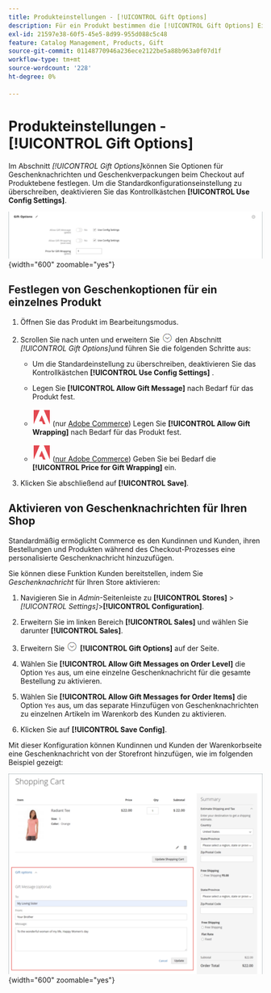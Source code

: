 ```yaml
---
title: Produkteinstellungen - [!UICONTROL Gift Options]
description: Für ein Produkt bestimmen die [!UICONTROL Gift Options] Einstellungen, ob eine Geschenknachricht enthalten sein kann oder ob Geschenkverpackungsoptionen während des Checkouts verfügbar sind.
exl-id: 21597e38-60f5-45e5-8d99-955d088c5c48
feature: Catalog Management, Products, Gift
source-git-commit: 01148770946a236ece2122be5a88b963a0f07d1f
workflow-type: tm+mt
source-wordcount: '228'
ht-degree: 0%

---
```


# Produkteinstellungen - [!UICONTROL Gift Options]

Im Abschnitt _[!UICONTROL Gift Options]_&#x200B;können Sie Optionen für Geschenknachrichten und Geschenkverpackungen beim Checkout auf Produktebene festlegen. Um die Standardkonfigurationseinstellung zu überschreiben, deaktivieren Sie das Kontrollkästchen **[!UICONTROL Use Config Settings]**.

![Geschenkoptionen](./assets/product-gift-options-ee.png){width="600" zoomable="yes"}

## Festlegen von Geschenkoptionen für ein einzelnes Produkt

1. Öffnen Sie das Produkt im Bearbeitungsmodus.

1. Scrollen Sie nach unten und erweitern Sie ![Erweiterungsauswahl](../assets/icon-display-expand.png) den Abschnitt _[!UICONTROL Gift Options]_&#x200B;und führen Sie die folgenden Schritte aus:

   - Um die Standardeinstellung zu überschreiben, deaktivieren Sie das Kontrollkästchen **[!UICONTROL Use Config Settings]** .

   - Legen Sie **[!UICONTROL Allow Gift Message]** nach Bedarf für das Produkt fest.

   - ![Adobe Commerce](../assets/adobe-logo.svg) (nur [Adobe Commerce](../landing/home.md#product-editions)) Legen Sie **[!UICONTROL Allow Gift Wrapping]** nach Bedarf für das Produkt fest.

   - ![Adobe Commerce](../assets/adobe-logo.svg) ([nur Adobe Commerce](../landing/home.md#product-editions)) Geben Sie bei Bedarf die **[!UICONTROL Price for Gift Wrapping]** ein.

1. Klicken Sie abschließend auf **[!UICONTROL Save]**.

## Aktivieren von Geschenknachrichten für Ihren Shop

Standardmäßig ermöglicht Commerce es den Kundinnen und Kunden, ihren Bestellungen und Produkten während des Checkout-Prozesses eine personalisierte Geschenknachricht hinzuzufügen.

Sie können diese Funktion Kunden bereitstellen, indem Sie _Geschenknachricht_ für Ihren Store aktivieren:

1. Navigieren Sie in _Admin_-Seitenleiste zu **[!UICONTROL Stores]** > _[!UICONTROL Settings]_>**[!UICONTROL Configuration]**.

1. Erweitern Sie im linken Bereich **[!UICONTROL Sales]** und wählen Sie darunter **[!UICONTROL Sales]**.

1. Erweitern Sie ![Erweiterungsauswahl](../assets/icon-display-expand.png) **[!UICONTROL Gift Options]** auf der Seite.

1. Wählen Sie **[!UICONTROL Allow Gift Messages on Order Level]** die Option `Yes` aus, um eine einzelne Geschenknachricht für die gesamte Bestellung zu aktivieren.

1. Wählen Sie **[!UICONTROL Allow Gift Messages for Order Items]** die Option `Yes` aus, um das separate Hinzufügen von Geschenknachrichten zu einzelnen Artikeln im Warenkorb des Kunden zu aktivieren.

1. Klicken Sie auf **[!UICONTROL Save Config]**.

Mit dieser Konfiguration können Kundinnen und Kunden der Warenkorbseite eine Geschenknachricht von der Storefront hinzufügen, wie im folgenden Beispiel gezeigt:

![Geschenknachricht](./assets/gift-message.png){width="600" zoomable="yes"}
